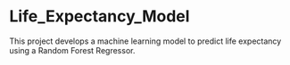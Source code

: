 # Life_Expectancy_Model
This project develops a machine learning model to predict life expectancy using a Random Forest Regressor. 
